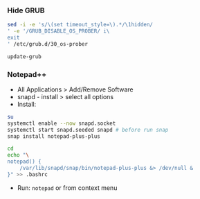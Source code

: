 ### Hide GRUB
```sh
sed -i -e 's/\(set timeout_style=\).*/\1hidden/
' -e '/GRUB_DISABLE_OS_PROBER/ i\
exit
' /etc/grub.d/30_os-prober

update-grub
```

### Notepad++
- All Applications > Add/Remove Software
- snapd - install > select all options
- Install:
```sh
su
systemctl enable --now snapd.socket
systemctl start snapd.seeded snapd # before run snap
snap install notepad-plus-plus

cd
echo "\
notepad() {
	/var/lib/snapd/snap/bin/notepad-plus-plus &> /dev/null &
}" >> .bashrc
```
- Run: `notepad` or from context menu
